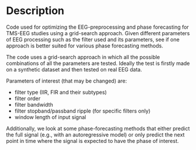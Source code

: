 # Description
Code used for optimizing the EEG-preprocessing and phase forecasting for TMS-EEG studies using a grid-search approach.
Given different parameters of EEG processing such as the filter used and its parameters, see if one approach is better suited for various phase forecasting methods.

The code uses a grid-search approach in which all the possible combinations of all the parameters are tested. 
Ideally the test is firstly made on a synthetic dataset and then tested on real EEG data.

Parameters of interest (that may be changed) are:
- filter type (IIR, FIR and their subtypes)
- filter order
- filter bandwidth
- filter stopband/passband ripple (for specific filters only)
- window length of input signal

Additionally, we look at some phase-forecasting methods that either predict the full signal (e.g., with an autoregressive model) or only predict the next point in time where the signal is expected to have the phase of interest. 
